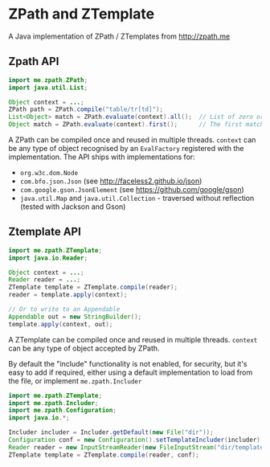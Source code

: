 # ZPath and ZTemplate

A Java implementation of ZPath / ZTemplates from http://zpath.me

## Zpath API
```java
import me.zpath.ZPath;
import java.util.List;

Object context = ...;
ZPath path = ZPath.compile("table/tr[td]");
List<Object> match = ZPath.evaluate(context).all();  // List of zero or more matches
Object match = ZPath.evaluate(context).first();      // The first match, or null if none
```

A ZPath can be compiled once and reused in multiple threads.
`context` can be any type of object recognised by an `EvalFactory` registered with the implementation. The API ships with implementations for:

* `org.w3c.dom.Node`
* `com.bfo.json.Json` (see http://faceless2.github.io/json)
* `com.google.gson.JsonElement` (see https://github.com/google/gson)
* `java.util.Map` and `java.util.Collection` - traversed without reflection (tested with Jackson and Gson)


## Ztemplate API
```java
import me.zpath.ZTemplate;
import java.io.Reader;

Object context = ...;
Reader reader = ...;
ZTemplate template = ZTemplate.compile(reader);
reader = template.apply(context);

// Or to write to an Appendable
Appendable out = new StringBuilder();
template.apply(context, out);
```

A ZTemplate can be compiled once and reused in multiple threads.
`context` can be any type of object accepted by ZPath.

By default the "include" functionality is not enabled, for security, but it's
easy to add if required, either using a default implementation to load from the
file, or implement <code>me.zpath.Includer</code>

```java
import me.zpath.ZTemplate;
import me.zpath.Includer;
import me.zpath.Configuration;
import java.io.*;

Includer includer = Includer.getDefault(new File("dir"));
Configuration conf = new Configuration().setTemplateIncluder(includer);
Reader reader = new InputStreamReader(new FileInputStream("dir/template.zt"), "UTF-8");
ZTemplate template = ZTemplate.compile(reader, conf);
```

